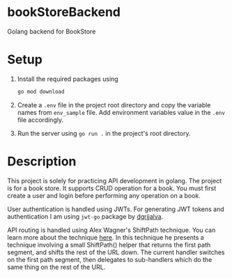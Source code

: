 # bookStoreBackend

Golang backend for BookStore

# Setup
1. Install the required packages using
    ```bash
    go mod download
    ```
2. Create a ```.env``` file in the project root directory and copy the variable names from ```env_sample``` file. Add environment variables value in the ```.env``` file accordingly.

3. Run the server using ```go run .``` in the project's root directory.

# Description

This project is solely for practicing API development in golang. The project is for a book store. It supports CRUD operation for a book. You must first create a user and login before performing any operation on a book.

User authentication is handled using JWTs. For generating JWT tokens and authentication I am using ```jwt-go``` package by [dgrijalva](github.com/dgrijalva/jwt-go).

API routing is handled using Alex Wagner's ShiftPath technique. You can learn more about the technique [here](https://blog.merovius.de/2017/06/18/how-not-to-use-an-http-router.html). In this technique he presents a technique involving a small ShiftPath() helper that returns the first path segment, and shifts the rest of the URL down. The current handler switches on the first path segment, then delegates to sub-handlers which do the same thing on the rest of the URL.
